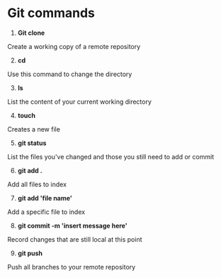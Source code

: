 # Git commands
1. **Git clone** 

Create a working copy of a remote repository 

2. **cd**

Use this command to change the directory

3. **ls**

List the content of your current working directory  

4. **touch**

Creates a new file 

5. **git status**

List the files you've changed and those you still need to add or commit

6. **git add .** 

Add all files to index 

7. **git add 'file name'** 

Add a specific file to index

8. **git commit -m 'insert message here'**

Record changes that are still local at this point

9. **git push** 

Push all branches to your remote repository 
